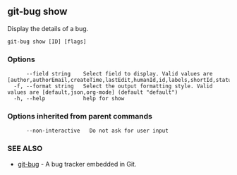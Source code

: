 ## git-bug show

Display the details of a bug.

```
git-bug show [ID] [flags]
```

### Options

```
      --field string    Select field to display. Valid values are [author,authorEmail,createTime,lastEdit,humanId,id,labels,shortId,status,title,actors,participants]
  -f, --format string   Select the output formatting style. Valid values are [default,json,org-mode] (default "default")
  -h, --help            help for show
```

### Options inherited from parent commands

```
      --non-interactive   Do not ask for user input
```

### SEE ALSO

* [git-bug](git-bug.md)	 - A bug tracker embedded in Git.

